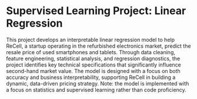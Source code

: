 # Supervised Learning Project: Linear Regression

This project develops an interpretable linear regression model to help ReCell, a startup operating in the refurbished electronics market, predict the resale price of used smartphones and tablets. Through data cleaning, feature engineering, statistical analysis, and regression diagnostics, the project identifies key technical specifications that significantly influence second-hand market value. 
The model is designed with a focus on both accuracy and business interpretability, supporting ReCell in building a dynamic, data-driven pricing strategy.
Note: the model is implemented with a focus on statistics and supervised learning rather than code proficiency.
